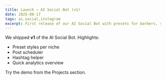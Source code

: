 ```yaml
---
title: Launch — AI Social Bot (v1)
date: 2025-08-17
tags: ai,social,instagram
excerpt: First release of our AI Social Bot with presets for barbers, salons, and fitness.
---
```

We shipped **v1** of the AI Social Bot. Highlights:
- Preset styles per niche
- Post scheduler
- Hashtag helper
- Quick analytics overview

Try the demo from the Projects section.